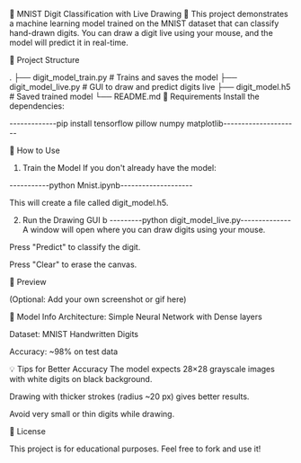 🧠 MNIST Digit Classification with Live Drawing 🎨
This project demonstrates a machine learning model trained on the MNIST dataset that can classify hand-drawn digits. You can draw a digit live using your mouse, and the model will predict it in real-time.

📂 Project Structure

.
├── digit_model_train.py       # Trains and saves the model
├── digit_model_live.py        # GUI to draw and predict digits live
├── digit_model.h5             # Saved trained model
└── README.md
🔧 Requirements
Install the dependencies:


-------------pip install tensorflow pillow numpy matplotlib---------------------

🚀 How to Use
1. Train the Model
If you don't already have the model:

-----------python Mnist.ipynb--------------------

This will create a file called digit_model.h5.

2. Run the Drawing GUI
b
---------python digit_model_live.py--------------
A window will open where you can draw digits using your mouse.

Press "Predict" to classify the digit.

Press "Clear" to erase the canvas.

📸 Preview

(Optional: Add your own screenshot or gif here)


🧠 Model Info
Architecture: Simple Neural Network with Dense layers

Dataset: MNIST Handwritten Digits

Accuracy: ~98% on test data


💡 Tips for Better Accuracy
The model expects 28×28 grayscale images with white digits on black background.

Drawing with thicker strokes (radius ~20 px) gives better results.

Avoid very small or thin digits while drawing.


📜 License

This project is for educational purposes. Feel free to fork and use it!
